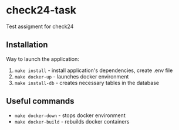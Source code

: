 # check24-task
Test assigment for check24

## Installation
Way to launch the application:

1. ```make install``` - install application's dependencies, create .env file
2. ```make docker-up``` - launches docker environment
3. ```make install-db``` - creates necessary tables in the database

## Useful commands

* ```make docker-down``` - stops docker environment
* ```make docker-build``` - rebuilds docker containers